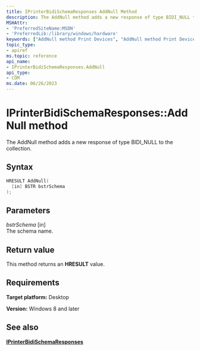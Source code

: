 ```yaml
---
title: IPrinterBidiSchemaResponses AddNull Method
description: The AddNull method adds a new response of type BIDI_NULL to the collection.
MSHAttr:
- 'PreferredSiteName:MSDN'
- 'PreferredLib:/library/windows/hardware'
keywords: ["AddNull method Print Devices", "AddNull method Print Devices , IPrinterBidiSchemaResponses interface", "IPrinterBidiSchemaResponses interface Print Devices , AddNull method"]
topic_type:
- apiref
ms.topic: reference
api_name:
- IPrinterBidiSchemaResponses.AddNull
api_type:
- COM
ms.date: 06/26/2023
---
```


# IPrinterBidiSchemaResponses::AddNull method

The AddNull method adds a new response of type BIDI_NULL to the collection.

## Syntax

```cpp
HRESULT AddNull(
  [in] BSTR bstrSchema
);
```

## Parameters

*bstrSchema* \[in\]  
The schema name.

## Return value

This method returns an **HRESULT** value.

## Requirements

**Target platform:** Desktop

**Version:** Windows 8 and later

## See also

[**IPrinterBidiSchemaResponses**](iprinterbidischemaresponses.md)
